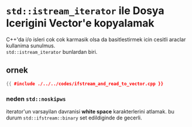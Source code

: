 # `std::istream_iterator` ile Dosya Icerigini Vector'e kopyalamak

C++'da i/o isleri cok cok karmasik olsa da basitlestirmek icin cesitli araclar kullanima sunulmus.  
`std::istream_iterator` bunlardan biri.

## ornek

```c++
{{ #include ./../../codes/ifstream_and_read_to_vector.cpp }}
```

### neden `std::noskipws`

iterator'un varsayilan davranisi **white space** karakterlerini atlamak. bu durum `std::ifstream::binary` set edildiginde de gecerli.
